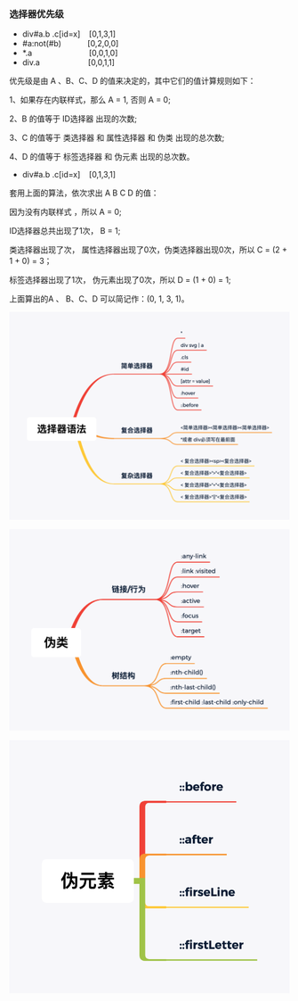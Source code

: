 ### 选择器优先级
- div#a.b .c[id=x] &nbsp;&nbsp;&nbsp;[0,1,3,1]
- \#a:not(#b)   &nbsp;&nbsp;&nbsp;&nbsp;&nbsp;&nbsp;&nbsp;&nbsp;&nbsp;&nbsp;&nbsp;[0,2,0,0]
- *.a &nbsp;&nbsp;&nbsp;&nbsp;&nbsp;&nbsp;&nbsp;&nbsp;&nbsp;&nbsp;&nbsp;&nbsp;&nbsp;&nbsp;&nbsp;&nbsp;&nbsp;&nbsp;&nbsp;&nbsp;&nbsp;&nbsp;&nbsp;&nbsp;&nbsp;[0,0,1,0]
- div.a  &nbsp;&nbsp;&nbsp;&nbsp;&nbsp;&nbsp;&nbsp;&nbsp;&nbsp;&nbsp;&nbsp;&nbsp;&nbsp;&nbsp;&nbsp;&nbsp;&nbsp;&nbsp;&nbsp;&nbsp;&nbsp;[0,0,1,1]

优先级是由 A 、B、C、D 的值来决定的，其中它们的值计算规则如下：


1、如果存在内联样式，那么 A = 1, 否则 A = 0;


2、B 的值等于 ID选择器 出现的次数;


3、C 的值等于 类选择器 和 属性选择器 和 伪类 出现的总次数;


4、D 的值等于 标签选择器 和 伪元素 出现的总次数。

- div#a.b .c[id=x] &nbsp;&nbsp;&nbsp;[0,1,3,1]

套用上面的算法，依次求出 A B C D 的值：

因为没有内联样式 ，所以 A = 0;


ID选择器总共出现了1次， B = 1;


类选择器出现了次， 属性选择器出现了0次，伪类选择器出现0次，所以 C = (2 + 1 + 0) = 3；


标签选择器出现了1次， 伪元素出现了0次，所以 D = (1 + 0) = 1;



上面算出的A 、 B、C、D 可以简记作：(0, 1, 3, 1)。


![选择器脑图](https://github.com/wpngpeng/Frontend-01-Template/blob/master/week08/%E9%80%89%E6%8B%A9%E5%99%A8%E8%AF%AD%E6%B3%95.png)


![伪类脑图](https://github.com/wpngpeng/Frontend-01-Template/blob/master/week08/%E4%BC%AA%E7%B1%BB.png)


![伪元素脑图](https://github.com/wpngpeng/Frontend-01-Template/blob/master/week08/%E4%BC%AA%E5%85%83%E7%B4%A0.png)
